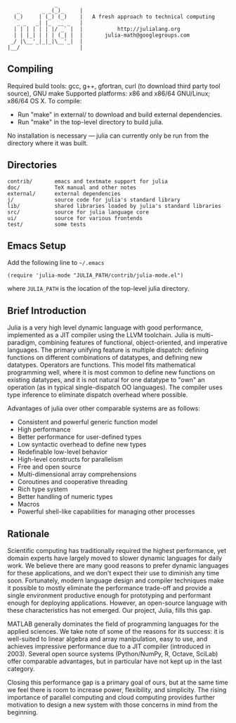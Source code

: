                    _
       _       _ _(_)_     |
      (_)     | (_) (_)    |   A fresh approach to technical computing
       _ _   _| |_  __ _   |
      | | | | | | |/ _` |  |           http://julialang.org
      | | |_| | | | (_| |  |       julia-math@googlegroups.com
     _/ |\__'_|_|_|\__'_|  |
    |__/                   |

Compiling
---------

Required build tools: gcc, g++, gfortran, curl (to download third party tool source), GNU make
Supported platforms: x86 and x86/64 GNU/Linux; x86/64 OS X.
To compile:

- Run "make" in external/ to download and build external dependencies.
- Run "make" in the top-level directory to build julia.

No installation is necessary — julia can currently only be run from the directory where it was built.


Directories
-----------

    contrib/       emacs and textmate support for julia
    doc/           TeX manual and other notes
    external/      external dependencies
    j/             source code for julia's standard library
    lib/           shared libraries loaded by julia's standard libraries
    src/           source for julia language core
    ui/            source for various frontends
    test/          some tests


Emacs Setup
-----------

Add the following line to `~/.emacs`

    (require 'julia-mode "JULIA_PATH/contrib/julia-mode.el")

where `JULIA_PATH` is the location of the top-level julia directory.


Brief Introduction
------------------

Julia is a very high level dynamic language with good performance, implemented as a JIT compiler using the LLVM toolchain. Julia is multi-paradigm, combining features of functional, object-oriented, and imperative languages. The primary unifying feature is multiple dispatch: defining functions on different combinations of datatypes, and defining new datatypes. Operators are functions. This model fits mathematical programming well, where it is most common to define new functions on existing datatypes, and it is not natural for one datatype to "own" an operation (as in typical single-dispatch OO languages). The compiler uses type inference to eliminate dispatch overhead where possible.

Advantages of julia over other comparable systems are as follows:

- Consistent and powerful generic function model
- High performance
- Better performance for user-defined types
- Low syntactic overhead to define new types
- Redefinable low-level behavior
- High-level constructs for parallelism
- Free and open source
- Multi-dimensional array comprehensions
- Coroutines and cooperative threading
- Rich type system
- Better handling of numeric types
- Macros
- Powerful shell-like capabilities for managing other processes


Rationale
---------

Scientific computing has traditionally required the highest performance, yet domain experts have largely moved to slower dynamic languages for daily work. We believe there are many good reasons to prefer dynamic languages for these applications, and we don't expect their use to diminish any time soon. Fortunately, modern language design and compiler techniques make it possible to mostly eliminate the performance trade-off and provide a single environment productive enough for prototyping and performant enough for deploying applications. However, an open-source language with these characteristics has not emerged. Our project, Julia, fills this gap.

MATLAB generally dominates the field of programming languages for the applied sciences. We take note of some of the reasons for its success: it is well-suited to linear algebra and array manipulation, easy to use, and achieves impressive performance due to a JIT compiler (introduced in 2003). Several open source systems (Python/NumPy, R, Octave, SciLab) offer comparable advantages, but in particular have not kept up in the last category.

Closing this performance gap is a primary goal of ours, but at the same time we feel there is room to increase power, flexibility, and simplicity. The rising importance of parallel computing and cloud computing provides further motivation to design a new system with those concerns in mind from the beginning.
